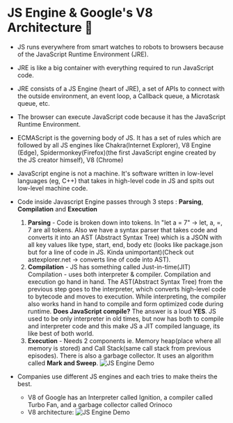 # JS Engine & Google's V8 Architecture 🚀

- JS runs everywhere from smart watches to robots to browsers because of the JavaScript Runtime Environment (JRE).
- JRE is like a big container with everything required to run JavaScript code.
- JRE consists of a JS Engine (heart of JRE), a set of APIs to connect with the outside environment, an event loop, a Callback queue, a Microtask queue, etc.
- The browser can execute JavaScript code because it has the JavaScript Runtime Environment.
- ECMAScript is the governing body of JS. It has a set of rules which are followed by all JS engines like Chakra(Internet Explorer), V8 Engine (Edge), Spidermonkey(Firefox)(the first JavaScript engine created by the JS creator himself), V8 (Chrome)
- JavaScript engine is not a machine. It's software written in low-level languages (eg, C++) that takes in high-level code in JS and spits out low-level machine code.
- Code inside Javascript Engine passes through 3 steps : **Parsing**, **Compilation** and **Execution**

  1. **Parsing** - Code is broken down into tokens. In "let a = 7" -> let, a, =, 7 are all tokens. Also we have a syntax parser that takes code and converts it into an AST (Abstract Syntax Tree) which is a JSON with all key values like type, start, end, body etc (looks like package.json but for a line of code in JS. Kinda unimportant)(Check out astexplorer.net -> converts line of code into AST).
  2. **Compilation** - JS has something called Just-in-time(JIT) Compilation - uses both interpreter & compiler. Compilation and execution go hand in hand. The AST(Abstract Syntax Tree) from the previous step goes to the interpreter, which converts high-level code to bytecode and moves to execution. While interpreting, the compiler also works hand in hand to compile and form optimized code during runtime. **Does JavaScript compile?** The answer is a loud **YES**. JS used to be only interpreter in old times, but now has both to compile and interpreter code and this make JS a JIT compiled language, its like best of both world.
  3. **Execution** - Needs 2 components ie. Memory heap(place where all memory is stored) and Call Stack(same call stack from previous episodes). There is also a garbage collector. It uses an algorithm called **Mark and Sweep**.
     ![JS Engine Demo](assets/JS_16-1.png)

- Companies use different JS engines and each tries to make theirs the best.
  - V8 of Google has an Interpreter called Ignition, a compiler called Turbo Fan, and a garbage collector called Orinoco
  - V8 architecture:
    ![JS Engine Demo](assets/JS_16-2.png)


